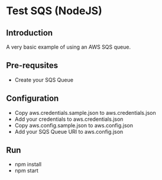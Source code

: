 # Test SQS (NodeJS)

## Introduction
A very basic example of using an AWS SQS queue.

## Pre-requsites
* Create your SQS Queue

## Configuration
* Copy aws.credentials.sample.json to aws.credentials.json
* Add your credentials to aws.credentials.json
* Copy aws.config.sample.json to aws.config.json
* Add your SQS Queue URI to aws.config.json

## Run
* npm install
* npm start
